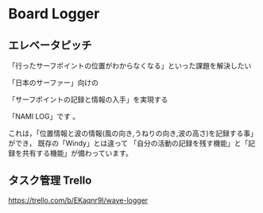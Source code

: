 # Board Logger
## エレベータピッチ
「行ったサーフポイントの位置がわからなくなる」といった課題を解決したい 

「日本のサーファー」向けの 

「サーフポイントの記録と情報の入手」を実現する 

「NAMI LOG」です 。

これは，「位置情報と波の情報(風の向き,うねりの向き,波の高さ)を記録する事」ができ，
既存の「Windy」とは違って 「自分の活動の記録を残す機能」と「記録を共有する機能」が備わっています。 

## タスク管理 Trello

https://trello.com/b/EKaqnr9I/wave-logger
